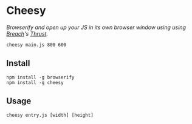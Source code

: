 # Cheesy
*Browserify and open up your JS in its own browser window using using [Breach](https://github.com/breach/breach_core)'s [Thrust](https://github.com/breach/thrust).*

```
cheesy main.js 800 600
```

## Install

```
npm install -g browserify
npm install -g cheesy
```

## Usage

```
cheesy entry.js [width] [height]
```
